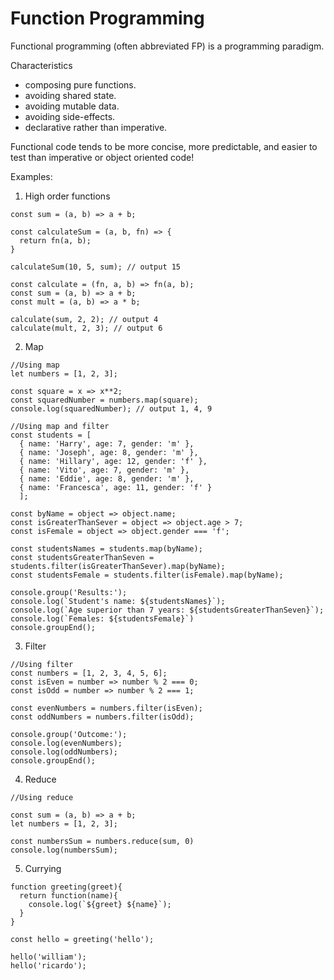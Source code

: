 # Function Programming
Functional programming (often abbreviated FP) is a programming paradigm. 

Characteristics
* composing pure functions.
* avoiding shared state.
* avoiding mutable data.
* avoiding side-effects. 
* declarative rather than imperative.

Functional code tends to be more concise, more predictable, and easier to test than imperative or object oriented code!

Examples:

1. High order functions
```
const sum = (a, b) => a + b;

const calculateSum = (a, b, fn) => {
  return fn(a, b);
}

calculateSum(10, 5, sum); // output 15
```


```
const calculate = (fn, a, b) => fn(a, b);
const sum = (a, b) => a + b;
const mult = (a, b) => a * b;

calculate(sum, 2, 2); // output 4
calculate(mult, 2, 3); // output 6
```

2. Map
```
//Using map
let numbers = [1, 2, 3];

const square = x => x**2;
const squaredNumber = numbers.map(square);
console.log(squaredNumber); // output 1, 4, 9
```


```
//Using map and filter
const students = [
  { name: 'Harry', age: 7, gender: 'm' },
  { name: 'Joseph', age: 8, gender: 'm' },
  { name: 'Hillary', age: 12, gender: 'f' },
  { name: 'Vito', age: 7, gender: 'm' },
  { name: 'Eddie', age: 8, gender: 'm' },
  { name: 'Francesca', age: 11, gender: 'f' }
  ];

const byName = object => object.name;
const isGreaterThanSever = object => object.age > 7;
const isFemale = object => object.gender === 'f';

const studentsNames = students.map(byName);
const studentsGreaterThanSeven = students.filter(isGreaterThanSever).map(byName);
const studentsFemale = students.filter(isFemale).map(byName);

console.group('Results:');
console.log(`Student's name: ${studentsNames}`);
console.log(`Age superior than 7 years: ${studentsGreaterThanSeven}`);
console.log(`Females: ${studentsFemale}`)
console.groupEnd();
```

3. Filter
```
//Using filter
const numbers = [1, 2, 3, 4, 5, 6];
const isEven = number => number % 2 === 0;
const isOdd = number => number % 2 === 1;

const evenNumbers = numbers.filter(isEven);
const oddNumbers = numbers.filter(isOdd);

console.group('Outcome:');
console.log(evenNumbers);
console.log(oddNumbers);
console.groupEnd();
```

4. Reduce
```
//Using reduce

const sum = (a, b) => a + b;
let numbers = [1, 2, 3];

const numbersSum = numbers.reduce(sum, 0)
console.log(numbersSum);
```

5. Currying
```
function greeting(greet){
  return function(name){
    console.log(`${greet} ${name}`);
  }
}

const hello = greeting('hello');

hello('william');
hello('ricardo');
```